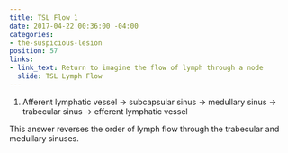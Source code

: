 ```yaml
---
title: TSL Flow 1
date: 2017-04-22 00:36:00 -04:00
categories:
- the-suspicious-lesion
position: 57
links:
- link_text: Return to imagine the flow of lymph through a node
  slide: TSL Lymph Flow
---
```


1. Afferent lymphatic vessel → subcapsular sinus → medullary sinus → trabecular sinus → efferent lymphatic vessel

This answer reverses the order of lymph flow through the trabecular and medullary sinuses.